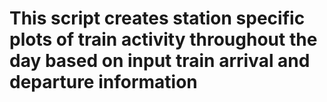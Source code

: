 # This script creates station specific plots of train activity throughout the day based on input train arrival and departure information

